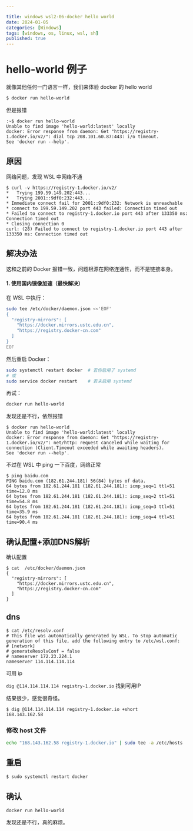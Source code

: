 ```yaml
---

title: windows wsl2-06-docker hello world
date: 2024-01-05
categories: [Windows]
tags: [windows, os, linux, wsl, sh]
published: true
---
```


# hello-world 例子

就像其他任何一门语言一样，我们来体验 docker 的 hello world

```sh
$ docker run hello-world
```

但是报错

```
:~$ docker run hello-world
Unable to find image 'hello-world:latest' locally
docker: Error response from daemon: Get "https://registry-1.docker.io/v2/": dial tcp 208.101.60.87:443: i/o timeout.
See 'docker run --help'.
```

## 原因

网络问题，发现 WSL 中网络不通

```
$ curl -v https://registry-1.docker.io/v2/
*   Trying 199.59.149.202:443...
*   Trying 2001::9df0:232:443...
* Immediate connect fail for 2001::9df0:232: Network is unreachable
* connect to 199.59.149.202 port 443 failed: Connection timed out
* Failed to connect to registry-1.docker.io port 443 after 133350 ms: Connection timed out
* Closing connection 0
curl: (28) Failed to connect to registry-1.docker.io port 443 after 133350 ms: Connection timed out
```

## 解决办法

这和之前的 Docker 报错一致，问题根源在网络连通性，而不是链接本身。

#### 1. **使用国内镜像加速（最快解决）**
在 WSL 中执行：

```bash
sudo tee /etc/docker/daemon.json <<'EOF'
{
  "registry-mirrors": [
    "https://docker.mirrors.ustc.edu.cn",
    "https://registry.docker-cn.com"
  ]
}
EOF
```

然后重启 Docker：

```bash
sudo systemctl restart docker  # 若你启用了 systemd
# 或
sudo service docker restart    # 若未启用 systemd
```

再试：

```bash
docker run hello-world
```

发现还是不行，依然报错

```
$ docker run hello-world
Unable to find image 'hello-world:latest' locally
docker: Error response from daemon: Get "https://registry-1.docker.io/v2/": net/http: request canceled while waiting for connection (Client.Timeout exceeded while awaiting headers).
See 'docker run --help'.
```

不过在 WSL 中 ping 一下百度，网络正常

```
$ ping baidu.com
PING baidu.com (182.61.244.181) 56(84) bytes of data.
64 bytes from 182.61.244.181 (182.61.244.181): icmp_seq=1 ttl=51 time=12.0 ms
64 bytes from 182.61.244.181 (182.61.244.181): icmp_seq=2 ttl=51 time=54.8 ms
64 bytes from 182.61.244.181 (182.61.244.181): icmp_seq=3 ttl=51 time=35.9 ms
64 bytes from 182.61.244.181 (182.61.244.181): icmp_seq=4 ttl=51 time=90.4 ms
```

## 确认配置+添加DNS解析

确认配置

```
$ cat  /etc/docker/daemon.json
{
  "registry-mirrors": [
    "https://docker.mirrors.ustc.edu.cn",
    "https://registry.docker-cn.com"
  ]
}
```

## dns

```
$ cat /etc/resolv.conf
# This file was automatically generated by WSL. To stop automatic generation of this file, add the following entry to /etc/wsl.conf:
# [network]
# generateResolvConf = false
# nameserver 172.23.224.1
nameserver 114.114.114.114
```

可用 ip

`dig @114.114.114.114 registry-1.docker.io` 找到可用IP

结果很少，感觉很奇怪。

```
$ dig @114.114.114.114 registry-1.docker.io +short
168.143.162.58
```

### 修改 host 文件

```sh
echo "168.143.162.58 registry-1.docker.io" | sudo tee -a /etc/hosts
```

## 重启

```sh
$ sudo systemctl restart docker
```

## 确认

```
docker run hello-world
```

发现还是不行，真的麻烦。

